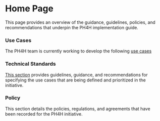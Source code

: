 # Home Page
This page provides an overview of the guidance, guidelines, policies, and recommendations that underpin the PH4H implementation guide.

### Use Cases
The PH4H team is currently working to develop the following <a href="trust_domain_use_cases.md">use cases</a>

### Technical Standards
<a href="trust_domain_specifications.md">This section</a> provides guidelines, guidance, and recommendations for specifying the use cases that are being defined and prioritized in the initiative.

### Policy
This section details the policies, regulations, and agreements that have been recorded for the PH4H initiative.
